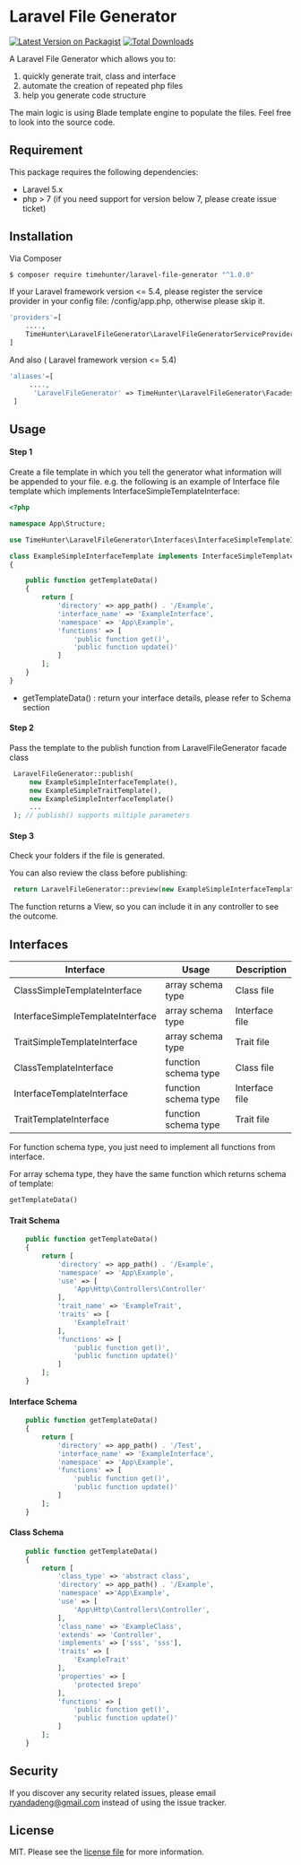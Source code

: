 # Laravel File Generator

[![Latest Version on Packagist][ico-version]][link-packagist]
[![Total Downloads][ico-downloads]][link-downloads]



A Laravel File Generator which allows you to:
1. quickly generate trait, class and interface
2. automate the creation of repeated php files
3. help you generate code structure

The main logic is using Blade template engine to populate the files. Feel free to look into the source code.

## Requirement

This package requires the following dependencies:

- Laravel 5.x
- php > 7 (if you need support for version below 7, please create issue ticket)


## Installation


Via Composer

``` bash
$ composer require timehunter/laravel-file-generator "^1.0.0"
```

If your Laravel framework version <= 5.4, please register the service provider in your config file: /config/app.php, otherwise please skip it.


``` php
'providers'=[
    ....,
    TimeHunter\LaravelFileGenerator\LaravelFileGeneratorServiceProvider::class
]
```

And also ( Laravel framework version <= 5.4)
``` php
'aliases'=[
     ....,
      'LaravelFileGenerator' => TimeHunter\LaravelFileGenerator\Facades\LaravelFileGenerator::class
 ]
```


## Usage

#### Step 1
 Create a file template in which you tell the generator what information will be appended to your file. e.g. the following is an example of Interface file template which implements InterfaceSimpleTemplateInterface:
``` php
<?php

namespace App\Structure;

use TimeHunter\LaravelFileGenerator\Interfaces\InterfaceSimpleTemplateInterface;

class ExampleSimpleInterfaceTemplate implements InterfaceSimpleTemplateInterface
{

    public function getTemplateData()
    {
        return [
            'directory' => app_path() . '/Example',
            'interface_name' => 'ExampleInterface',
            'namespace' => 'App\Example',
            'functions' => [
                'public function get()',
                'public function update()'
            ]
        ];
    }
}
```

- getTemplateData() : return your interface details, please refer to Schema section

#### Step 2
 Pass the template to the publish function from LaravelFileGenerator facade class

``` php
 LaravelFileGenerator::publish(
     new ExampleSimpleInterfaceTemplate(),
     new ExampleSimpleTraitTemplate(),
     new ExampleSimpleInterfaceTemplate()
     ...
 ); // publish() supports miltiple parameters
```
#### Step 3
 Check your folders if the file is generated.
 
 You can also review the class before publishing:

``` php
 return LaravelFileGenerator::preview(new ExampleSimpleInterfaceTemplate());
```

The function returns a View, so you can include it in any controller to see the outcome.

## Interfaces

| Interface                        | Usage                | Description    |
|----------------------------------|----------------------|----------------|
| ClassSimpleTemplateInterface     | array schema type    | Class file     |
| InterfaceSimpleTemplateInterface | array schema type    | Interface file |
| TraitSimpleTemplateInterface     | array schema type    | Trait file     |
| ClassTemplateInterface           | function schema type | Class file     |
| InterfaceTemplateInterface       | function schema type | Interface file |
| TraitTemplateInterface           | function schema type | Trait file     |

For function schema type, you just need to implement all functions from interface.


For array schema type, they have the same function which returns schema of template:

``` php
getTemplateData()
```

#### Trait Schema

``` php
    public function getTemplateData()
    {
        return [
            'directory' => app_path() . '/Example',
            'namespace' => 'App\Example',
            'use' => [
                'App\Http\Controllers\Controller'
            ],
            'trait_name' => 'ExampleTrait',
            'traits' => [
                'ExampleTrait'
            ],
            'functions' => [
                'public function get()',
                'public function update()'
            ]
        ];
    }
```

#### Interface Schema

``` php
    public function getTemplateData()
    {
        return [
            'directory' => app_path() . '/Test',
            'interface_name' => 'ExampleInterface',
            'namespace' => 'App\Example',
            'functions' => [
                'public function get()',
                'public function update()'
            ]
        ];
    }
```


#### Class Schema

``` php
    public function getTemplateData()
    {
        return [
            'class_type' => 'abstract class',
            'directory' => app_path() . '/Example',
            'namespace' =>'App\Example',
            'use' => [
                'App\Http\Controllers\Controller',
            ],
            'class_name' => 'ExampleClass',
            'extends' => 'Controller',
            'implements' => ['sss', 'sss'],
            'traits' => [
                'ExampleTrait'
            ],
            'properties' => [
                'protected $repo'
            ],
            'functions' => [
                'public function get()',
                'public function update()'
            ]
        ];
    }
```


## Security

If you discover any security related issues, please email ryandadeng@gmail.com instead of using the issue tracker.


## License

MIT. Please see the [license file](license.md) for more information.

[ico-version]: https://img.shields.io/packagist/v/timehunter/laravel-file-generator.svg?style=flat-square
[ico-downloads]: https://img.shields.io/packagist/dt/timehunter/laravel-file-generator.svg?style=flat-square


[link-packagist]: https://packagist.org/packages/timehunter/laravel-file-generator
[link-downloads]: https://packagist.org/packages/timehunter/laravel-file-generator
[link-author]: https://github.com/RyanDaDeng/laravel-file-generator